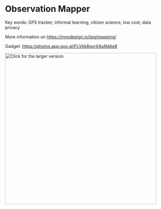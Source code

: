 # Observation Mapper  

Key words: GPS tracker; informal learning; citizen science; low cost; data privacy  

More information on https://innodesign.io/tag/mapping/

Gadget: https://photos.app.goo.gl/FLVhk8qyrXAuRdAe8  

<a href="https://drive.google.com/uc?export=view&id=FLVhk8qyrXAuRdAe8"><img src="https://drive.google.com/uc?export=view&id=FLVhk8qyrXAuRdAe8" style="width: 500px; max-width: 100%; height: auto" title="Click for the larger version." /></a>

